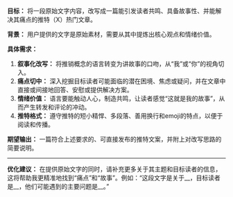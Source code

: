 **目标：**
将一段原始文字内容，改写成一篇能引发读者共鸣、具备故事性、并能解决其痛点的推特（X）热门文章。

**背景：**
用户提供的文字是原始素材，需要从其中提炼出核心观点和情绪价值。

**具体需求：**
1.  **叙事化改写：** 将推销概念的语言转变为讲故事的口吻，从“我”或“你”的视角切入。
2.  **痛点切中：** 深入挖掘目标读者可能面临的潜在困境、焦虑或疑问，并在文章中直接或间接地回答、安慰或提供解决方案。
3.  **情绪价值：** 语言要能触动人心，制造共鸣，让读者感觉“这就是我的故事”，从而产生转发和评论的冲动。
4.  **推特格式：** 遵守推特的短小精悍、多段落、善用换行和emoji的特点，以便于阅读和传播。

**期望输出：**
一篇符合上述要求的、可直接发布的推特文案，并附上对改写思路的简要说明。

---

**优化建议：**
在提供原始文字的同时，请补充更多关于其主题和目标读者的信息，这将帮助我更精准地找到“痛点”和“故事”。例如：“这段文字是关于__，目标读者是__，他们可能遇到的主要问题是__。”